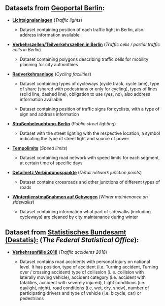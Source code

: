 ## **Datasets from [Geoportal Berlin](https://fbinter.stadt-berlin.de/fb/index.jsp):**

- [**Lichtsignalanlagen**](https://fbinter.stadt-berlin.de/fb/gisbroker.do;jsessionid=BD84CD5D34374FCF3178125F47C55E97?cmd=navigationShowResult&mid=K.lsa%40senstadt) (*Traffic lights*)

  - Dataset containing position of each traffic light in Berlin, also address information available

- [**Verkehrszellen/Teilverkehrszellen in Berlin**](https://fbinter.stadt-berlin.de/fb/gisbroker.do;jsessionid=BD84CD5D34374FCF3178125F47C55E97?cmd=navigationShowResult&mid=K.vkz%40senstadt) (*Traffic cells / partial traffic cells in Berlin*)

  - Dataset containing polygons describing traffic cells for mobility planning for city authorithies

- [**Radverkehrsanlage**](https://fbinter.stadt-berlin.de/fb/gisbroker.do;jsessionid=BD84CD5D34374FCF3178125F47C55E97?cmd=map_start) (*Cycling facilities*)

  - Dataset containing types of cycleways (cycle track, cycle lane), type of share (shared with pedestrians or only for cycling), 
types of lines (solid line, dashed line), obligation to use (yes, no), also address information available 

  - Dataset containing position of traffic signs for cyclists, with a type of sign and address information 

- [**Straßenbeleuchtung-Berlin**](https://opendata-esri-de.opendata.arcgis.com/datasets/esri-de-content::stra%C3%9Fenbeleuchtung-berlin) (*Public street lighting*)

  - Dataset with the street lighting with the respective location, a symbol indicating the type of street light and source of power

- [**Tempolimits**](https://fbinter.stadt-berlin.de/fb/gisbroker.do;jsessionid=BD84CD5D34374FCF3178125F47C55E97?cmd=navigationShowResult&mid=K.k_vms_tempolimits_spatial%40senstadt) (*Speed limits*)

  - Dataset containing road network with speed limits for each segment, at certain time of specific days 

- [**Detailnetz Verbindungspunkte**](https://fbinter.stadt-berlin.de/fb/berlin/service_intern.jsp?id=s_vms_detailnetz_spatial_verbpunkte@senstadt&type=WFS) (*Detail network junction points*)

  - Dataset contains crossroads and other junctions of different types of roads

- [**Winterdienstmaßnahmen auf Gehwegen**](https://fbinter.stadt-berlin.de/fb/gisbroker.do;jsessionid=09EDD71C8B088737D72A1990530256E9?cmd=navigationShowResult&mid=S.s_winterdienst%40senstadt) (*Winter maintenance on sidewalks*)

  - Dataset containing information what part of sidewalks (including cycleways) are cleaned by city maintanance during winter

## **Dataset from [Statistisches Bundesamt (Destatis):](https://www.destatis.de/EN/About-Us/_node.html)** (*The Federal Statistical Office*):

- [**Verkehrsunfälle 2018**](https://unfallatlas.statistikportal.de/) (*Traffic accidents 2018*)

  - Dataset contains road accidents with personal injury on national level. It has position, type of accident (i.e. Turning accident, Turning
over / crossing accident) type of collission (i. e. collision with laterally moving vehicle), accident category (i.e. accident with
fatalities, accident with severely injured), Light conditions (i.e. daylight, night), road conditions (i.e. wet, dry, snow), number of
participating drivers and type of vehicle (i.e. bicycle, car) or pedestrians
